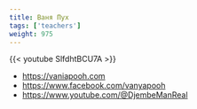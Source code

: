 ```yaml
---
title: Ваня Пух
tags: ['teachers']
weight: 975
---
```

{{< youtube SlfdhtBCU7A >}}

- https://vaniapooh.com
- https://www.facebook.com/vanyapooh
- https://www.youtube.com/@DjembeManReal

